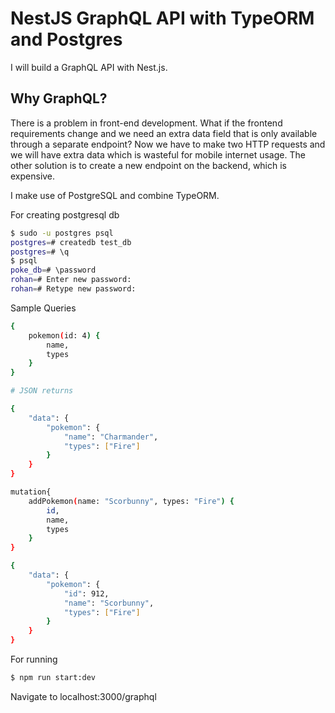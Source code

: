 # NestJS GraphQL API with TypeORM and Postgres

I will build a GraphQL API with Nest.js. 

## Why GraphQL?
There is a problem in front-end development.
What if the frontend requirements change and we need an extra data field that is only available through a separate endpoint?
Now we have to make two HTTP requests and we will have extra data which is wasteful for mobile internet usage.
The other solution is to create a new endpoint on the backend, which is expensive.

I make use of PostgreSQL and combine TypeORM.

For creating postgresql db 
```bash
$ sudo -u postgres psql
postgres=# createdb test_db
postgres=# \q
$ psql
poke_db=# \password
rohan=# Enter new password:
rohan=# Retype new password:
```

Sample Queries
```bash
{
    pokemon(id: 4) {
        name,
        types
    }
}

# JSON returns

{
    "data": {
        "pokemon": {
            "name": "Charmander",
            "types": ["Fire"]
        }
    }
}

mutation{
    addPokemon(name: "Scorbunny", types: "Fire") {
        id,
        name,
        types
    }
}

{
    "data": {
        "pokemon": {
            "id": 912,
            "name": "Scorbunny",
            "types": ["Fire"]
        }
    }
}
``` 

For running  

```bash
$ npm run start:dev
```

Navigate to localhost:3000/graphql